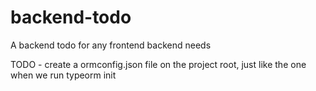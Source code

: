 # backend-todo

A backend todo for any frontend backend needs

TODO - create a ormconfig.json file on the project root, just like the one when we run typeorm init
